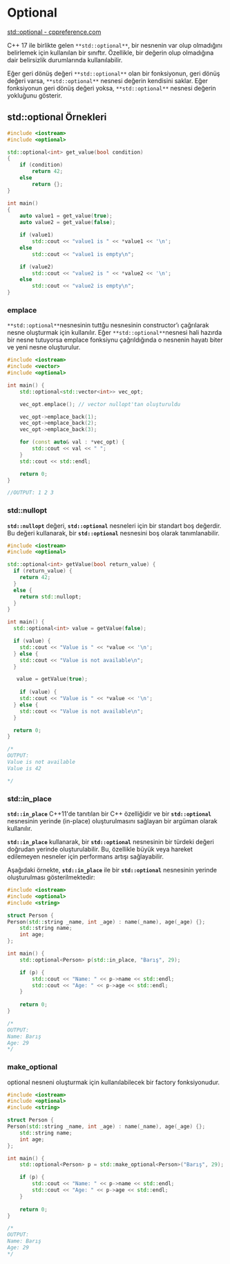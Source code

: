 # Optional

[std::optional - cppreference.com](https://en.cppreference.com/w/cpp/utility/optional)

C++ 17 ile birlikte gelen `**std::optional**`, bir nesnenin var olup olmadığını belirlemek için kullanılan bir sınıftır. Özellikle, bir değerin olup olmadığına dair belirsizlik durumlarında kullanılabilir.

 Eğer geri dönüş değeri `**std::optional**` olan bir fonksiyonun, geri dönüş değeri varsa, `**std::optional**` nesnesi değerin kendisini saklar. Eğer fonksiyonun geri dönüş değeri yoksa, `**std::optional**` nesnesi değerin yokluğunu gösterir.

## std::optional Örnekleri

```cpp
#include <iostream>
#include <optional>

std::optional<int> get_value(bool condition)
{
    if (condition)
        return 42;
    else
        return {};
}

int main()
{
    auto value1 = get_value(true);
    auto value2 = get_value(false);

    if (value1)
        std::cout << "value1 is " << *value1 << '\n';
    else
        std::cout << "value1 is empty\n";

    if (value2)
        std::cout << "value2 is " << *value2 << '\n';
    else
        std::cout << "value2 is empty\n";
}

```

### emplace

`**std::optional**`nesnesinin tuttğu nesnesinin constructor’ı çağrılarak nesne oluşturmak için kullanılır. Eğer `**std::optional**`nesnesi hali hazırda bir nesne tutuyorsa emplace fonksiynu çağrıldığında o nesnenin hayatı biter ve yeni nesne oluşturulur. 

```cpp
#include <iostream>
#include <vector>
#include <optional>

int main() {
    std::optional<std::vector<int>> vec_opt;

    vec_opt.emplace(); // vector nullopt'tan oluşturuldu

    vec_opt->emplace_back(1);
    vec_opt->emplace_back(2);
    vec_opt->emplace_back(3);

    for (const auto& val : *vec_opt) {
        std::cout << val << " ";
    }
    std::cout << std::endl;

    return 0;
}

//OUTPUT: 1 2 3
```

### std::nullopt

**`std::nullopt`** değeri, **`std::optional`** nesneleri için bir standart boş değerdir. Bu değeri kullanarak, bir **`std::optional`** nesnesini boş olarak tanımlanabilir.

```cpp
#include <iostream>
#include <optional>

std::optional<int> getValue(bool return_value) {
  if (return_value) {
    return 42;
  }
  else {
    return std::nullopt;
  }
}

int main() {
  std::optional<int> value = getValue(false);

  if (value) {
    std::cout << "Value is " << *value << '\n';
  } else {
    std::cout << "Value is not available\n";
  }

   value = getValue(true);
  
    if (value) {
    std::cout << "Value is " << *value << '\n';
  } else {
    std::cout << "Value is not available\n";
  }

  return 0;
}

/*
OUTPUT:
Value is not available
Value is 42

*/
```

### std::in_place

**`std::in_place`** C++11'de tanıtılan bir C++ özelliğidir ve bir **`std::optional`** nesnesinin yerinde (in-place) oluşturulmasını sağlayan bir argüman olarak kullanılır.

**`std::in_place`** kullanarak, bir **`std::optional`** nesnesinin bir türdeki değeri doğrudan yerinde oluşturulabilir. Bu, özellikle büyük veya hareket edilemeyen nesneler için performans artışı sağlayabilir.

Aşağıdaki örnekte, **`std::in_place`** ile bir **`std::optional`** nesnesinin yerinde oluşturulması gösterilmektedir:

```cpp
#include <iostream>
#include <optional>
#include <string>

struct Person {
Person(std::string _name, int _age) : name(_name), age(_age) {};
    std::string name;
    int age;
};

int main() {
    std::optional<Person> p(std::in_place, "Barış", 29);

    if (p) {
        std::cout << "Name: " << p->name << std::endl;
        std::cout << "Age: " << p->age << std::endl;
    }
    
    return 0;
}

/*
OUTPUT:
Name: Barış
Age: 29
*/
```

### make_optional

optional nesneni oluşturmak için kullanılabilecek bir factory fonksiyonudur. 

```cpp
#include <iostream>
#include <optional>
#include <string>

struct Person {
Person(std::string _name, int _age) : name(_name), age(_age) {};
    std::string name;
    int age;
};

int main() {
    std::optional<Person> p = std::make_optional<Person>("Barış", 29);

    if (p) {
        std::cout << "Name: " << p->name << std::endl;
        std::cout << "Age: " << p->age << std::endl;
    }
    
    return 0;
}

/*
OUTPUT:
Name: Barış
Age: 29
*/
```